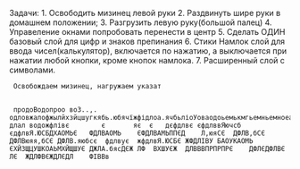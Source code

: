 Задачи:
    1. Освободить мизинец левой руки
    2. Раздвинуть шире руки в домашнем положении;
    3. Разгрузить левую руку(большой палец)
    4. Управеление окнами попробовать перенести в центр
    5. Сделать ОДИН базовый слой для цифр и знаков препинания
    6. Стики Намлок слой для ввода чисел(калькулятор), включается по нажатию, а выключается при нажатии любой кнопки, кроме кнопок намлока.
    7. Расширенный слой с символами. 
    
     Освобождаем мизинец, нагружаем указат


     продоВодопроо во3..,.       одловжалофжылйхзйцшугкябь.юбячїжфідлоа.ячбьліоУоваодоьемькмгьемньемноеаноеопароивеатППривветкак длал водожфлівє        є       яє  є   дєфдлвє єфдлввЯючсб єдфлвЯ.ЮСБДХАОМЬЄ   ФДЛВАОМЬ    ЄФДЛВАМЬППЄД    Л,юяСЄ  ДФЛВ,бСЄ    ДФЛВюяя,бСЄ ДФЛВ.яюбсє  фдлвує  жфдлвЯ.ЮСБЄ ЖФДЛІВУ БАОУКАОМЬ   ЄХЙЗЩЦУШКОАЬМХЙЩШУЄ ДЖЛА.бясДЄЖ ЛФ  ВХШУЄЖ  ДЛВВВПРПРПРЄ    ДФЛЄДФЛВЄ   ЛЄ  ЖДЛФВЄЖДЛЄДЛ    ФІВВв
